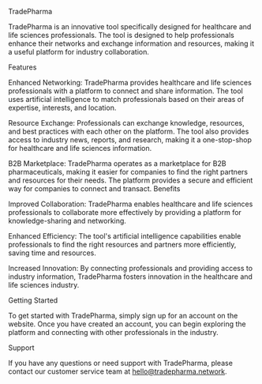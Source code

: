 TradePharma

TradePharma is an innovative tool specifically designed for healthcare and life sciences professionals. The tool is designed to help professionals enhance their networks and exchange information and resources, making it a useful platform for industry collaboration.

Features

Enhanced Networking: TradePharma provides healthcare and life sciences professionals with a platform to connect and share information. The tool uses artificial intelligence to match professionals based on their areas of expertise, interests, and location.

Resource Exchange: Professionals can exchange knowledge, resources, and best practices with each other on the platform. The tool also provides access to industry news, reports, and research, making it a one-stop-shop for healthcare and life sciences information.

B2B Marketplace: TradePharma operates as a marketplace for B2B pharmaceuticals, making it easier for companies to find the right partners and resources for their needs. The platform provides a secure and efficient way for companies to connect and transact.
Benefits

Improved Collaboration: TradePharma enables healthcare and life sciences professionals to collaborate more effectively by providing a platform for knowledge-sharing and networking.

Enhanced Efficiency: The tool's artificial intelligence capabilities enable professionals to find the right resources and partners more efficiently, saving time and resources.

Increased Innovation: By connecting professionals and providing access to industry information, TradePharma fosters innovation in the healthcare and life sciences industry.


Getting Started

To get started with TradePharma, simply sign up for an account on the website. Once you have created an account, you can begin exploring the platform and connecting with other professionals in the industry.

Support

If you have any questions or need support with TradePharma, please contact our customer service team at hello@tradepharma.network.
